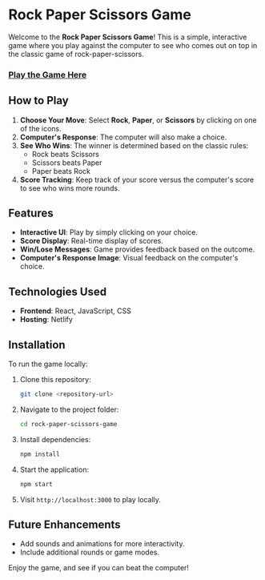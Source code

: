 # Rock Paper Scissors Game

Welcome to the **Rock Paper Scissors Game**! This is a simple, interactive game where you play against the computer to see who comes out on top in the classic game of rock-paper-scissors.

### [Play the Game Here](https://rps-govinda.netlify.app/)

## How to Play
1. **Choose Your Move**: Select **Rock**, **Paper**, or **Scissors** by clicking on one of the icons.
2. **Computer's Response**: The computer will also make a choice.
3. **See Who Wins**: The winner is determined based on the classic rules:
   - Rock beats Scissors
   - Scissors beats Paper
   - Paper beats Rock
4. **Score Tracking**: Keep track of your score versus the computer's score to see who wins more rounds.

## Features
- **Interactive UI**: Play by simply clicking on your choice.
- **Score Display**: Real-time display of scores.
- **Win/Lose Messages**: Game provides feedback based on the outcome.
- **Computer's Response Image**: Visual feedback on the computer's choice.

## Technologies Used
- **Frontend**: React, JavaScript, CSS
- **Hosting**: Netlify

## Installation
To run the game locally:
1. Clone this repository:
   ```bash
   git clone <repository-url>
   ```
2. Navigate to the project folder:
   ```bash
   cd rock-paper-scissors-game
   ```
3. Install dependencies:
   ```bash
   npm install
   ```
4. Start the application:
   ```bash
   npm start
   ```
5. Visit `http://localhost:3000` to play locally.

## Future Enhancements
- Add sounds and animations for more interactivity.
- Include additional rounds or game modes.

Enjoy the game, and see if you can beat the computer!
